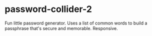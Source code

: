 # password-collider-2
 Fun little password generator. Uses a list of common words to build a passphrase that's secure and memorable. Responsive.
